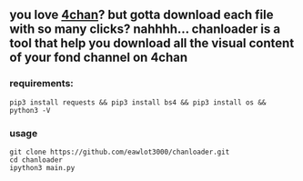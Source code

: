 ## you love [4chan](https://www.4chan.org)? but gotta download each file with so many clicks? nahhhh... chanloader is a tool that help you download all the visual content of your fond channel on 4chan

### requirements:
```
pip3 install requests && pip3 install bs4 && pip3 install os && python3 -V
```

### usage
```
git clone https://github.com/eawlot3000/chanloader.git
cd chanloader
ipython3 main.py
```
